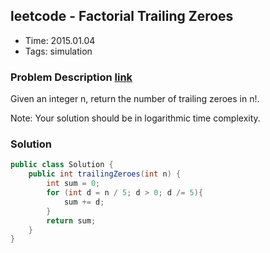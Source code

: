 ## leetcode - Factorial Trailing Zeroes
- Time: 2015.01.04
- Tags: simulation

### Problem Description [link][1]
Given an integer n, return the number of trailing zeroes in n!.

Note: Your solution should be in logarithmic time complexity.


### Solution
```java
public class Solution {
    public int trailingZeroes(int n) {
        int sum = 0;
        for (int d = n / 5; d > 0; d /= 5){
        	sum += d;
        }
        return sum;
    }
}
```

[1]: https://oj.leetcode.com/problems/factorial-trailing-zeroes/ "factorial-trailing-zeroes"

